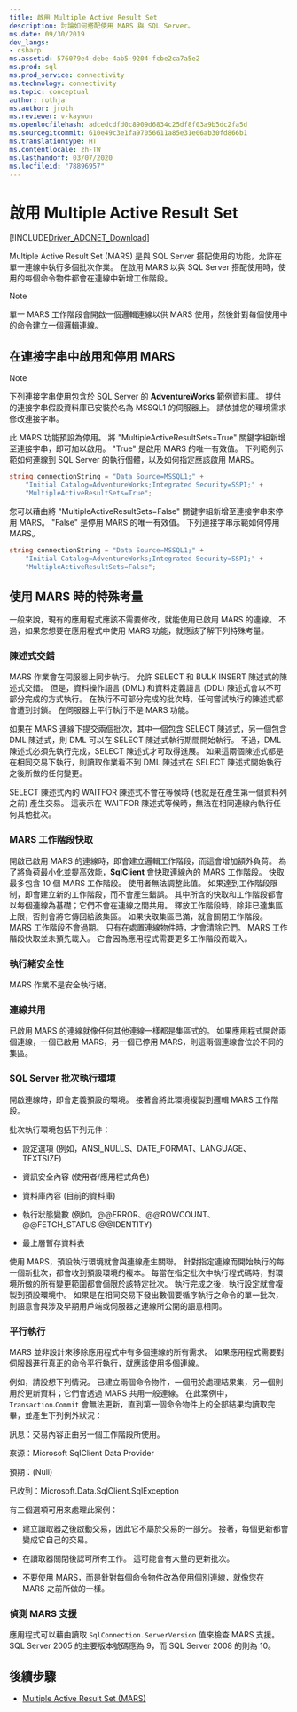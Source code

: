 ```yaml
---
title: 啟用 Multiple Active Result Set
description: 討論如何搭配使用 MARS 與 SQL Server。
ms.date: 09/30/2019
dev_langs:
- csharp
ms.assetid: 576079e4-debe-4ab5-9204-fcbe2ca7a5e2
ms.prod: sql
ms.prod_service: connectivity
ms.technology: connectivity
ms.topic: conceptual
author: rothja
ms.author: jroth
ms.reviewer: v-kaywon
ms.openlocfilehash: adcedcdfd0c8909d6834c25df8f03a9b5dc2fa5d
ms.sourcegitcommit: 610e49c3e1fa97056611a85e31e06ab30fd866b1
ms.translationtype: HT
ms.contentlocale: zh-TW
ms.lasthandoff: 03/07/2020
ms.locfileid: "78896957"
---
```

# <a name="enabling-multiple-active-result-sets"></a>啟用 Multiple Active Result Set

[!INCLUDE[Driver_ADONET_Download](../../../includes/driver_adonet_download.md)]

Multiple Active Result Set (MARS) 是與 SQL Server 搭配使用的功能，允許在單一連線中執行多個批次作業。 在啟用 MARS 以與 SQL Server 搭配使用時，使用的每個命令物件都會在連線中新增工作階段。  
  
> [!NOTE]
>  單一 MARS 工作階段會開啟一個邏輯連線以供 MARS 使用，然後針對每個使用中的命令建立一個邏輯連線。  
  
## <a name="enabling-and-disabling-mars-in-the-connection-string"></a>在連接字串中啟用和停用 MARS  
  
> [!NOTE]
>  下列連接字串使用包含於 SQL Server 的 **AdventureWorks** 範例資料庫。 提供的連接字串假設資料庫已安裝於名為 MSSQL1 的伺服器上。 請依據您的環境需求修改連接字串。  
  
此 MARS 功能預設為停用。 將 "MultipleActiveResultSets=True" 關鍵字組新增至連接字串，即可加以啟用。 "True" 是啟用 MARS 的唯一有效值。 下列範例示範如何連線到 SQL Server 的執行個體，以及如何指定應該啟用 MARS。 
  
```csharp  
string connectionString = "Data Source=MSSQL1;" +   
    "Initial Catalog=AdventureWorks;Integrated Security=SSPI;" +  
    "MultipleActiveResultSets=True";  
```  
  
您可以藉由將 "MultipleActiveResultSets=False" 關鍵字組新增至連接字串來停用 MARS。 "False" 是停用 MARS 的唯一有效值。 下列連接字串示範如何停用 MARS。  
  
```csharp  
string connectionString = "Data Source=MSSQL1;" +   
    "Initial Catalog=AdventureWorks;Integrated Security=SSPI;" +  
    "MultipleActiveResultSets=False";  
```  
  
## <a name="special-considerations-when-using-mars"></a>使用 MARS 時的特殊考量  
一般來說，現有的應用程式應該不需要修改，就能使用已啟用 MARS 的連線。 不過，如果您想要在應用程式中使用 MARS 功能，就應該了解下列特殊考量。  
  
### <a name="statement-interleaving"></a>陳述式交錯  
MARS 作業會在伺服器上同步執行。 允許 SELECT 和 BULK INSERT 陳述式的陳述式交錯。 但是，資料操作語言 (DML) 和資料定義語言 (DDL) 陳述式會以不可部分完成的方式執行。 在執行不可部分完成的批次時，任何嘗試執行的陳述式都會遭到封鎖。 在伺服器上平行執行不是 MARS 功能。  
  
如果在 MARS 連線下提交兩個批次，其中一個包含 SELECT 陳述式，另一個包含 DML 陳述式，則 DML 可以在 SELECT 陳述式執行期間開始執行。 不過，DML 陳述式必須先執行完成，SELECT 陳述式才可取得進展。 如果這兩個陳述式都是在相同交易下執行，則讀取作業看不到 DML 陳述式在 SELECT 陳述式開始執行之後所做的任何變更。  
  
SELECT 陳述式內的 WAITFOR 陳述式不會在等候時 (也就是在產生第一個資料列之前) 產生交易。 這表示在 WAITFOR 陳述式等候時，無法在相同連線內執行任何其他批次。  
  
### <a name="mars-session-cache"></a>MARS 工作階段快取  
開啟已啟用 MARS 的連線時，即會建立邏輯工作階段，而這會增加額外負荷。 為了將負荷最小化並提高效能，**SqlClient** 會快取連線內的 MARS 工作階段。 快取最多包含 10 個 MARS 工作階段。 使用者無法調整此值。 如果達到工作階段限制，即會建立新的工作階段，而不會產生錯誤。 其中所含的快取和工作階段都會以每個連線為基礎；它們不會在連線之間共用。 釋放工作階段時，除非已達集區上限，否則會將它傳回給該集區。 如果快取集區已滿，就會關閉工作階段。 MARS 工作階段不會過期。 只有在處置連線物件時，才會清除它們。 MARS 工作階段快取並未預先載入。 它會因為應用程式需要更多工作階段而載入。  
  
### <a name="thread-safety"></a>執行緒安全性  
MARS 作業不是安全執行緒。  
  
### <a name="connection-pooling"></a>連線共用  
已啟用 MARS 的連線就像任何其他連線一樣都是集區式的。 如果應用程式開啟兩個連線，一個已啟用 MARS，另一個已停用 MARS，則這兩個連線會位於不同的集區。
  
### <a name="sql-server-batch-execution-environment"></a>SQL Server 批次執行環境  
開啟連線時，即會定義預設的環境。 接著會將此環境複製到邏輯 MARS 工作階段。  
  
批次執行環境包括下列元件：  
  
- 設定選項 (例如，ANSI_NULLS、DATE_FORMAT、LANGUAGE、TEXTSIZE)  
  
- 資訊安全內容 (使用者/應用程式角色)  
  
- 資料庫內容 (目前的資料庫)  
  
- 執行狀態變數 (例如，@@ERROR、@@ROWCOUNT、@@FETCH_STATUS @@IDENTITY)  
  
- 最上層暫存資料表  
  
使用 MARS，預設執行環境就會與連線產生關聯。 針對指定連線而開始執行的每一個新批次，都會收到預設環境的複本。 每當在指定批次中執行程式碼時，對環境所做的所有變更範圍都會侷限於該特定批次。 執行完成之後，執行設定就會複製到預設環境中。 如果是在相同交易下發出數個要循序執行之命令的單一批次，則語意會與涉及早期用戶端或伺服器之連線所公開的語意相同。  
  
### <a name="parallel-execution"></a>平行執行  
MARS 並非設計來移除應用程式中有多個連線的所有需求。 如果應用程式需要對伺服器進行真正的命令平行執行，就應該使用多個連線。  
  
例如，請設想下列情況。 已建立兩個命令物件，一個用於處理結果集，另一個則用於更新資料；它們會透過 MARS 共用一般連線。 在此案例中，`Transaction`.`Commit` 會無法更新，直到第一個命令物件上的全部結果均讀取完畢，並產生下列例外狀況：  
  
訊息：交易內容正由另一個工作階段所使用。  
  
來源：Microsoft SqlClient Data Provider  
  
預期：(Null)  
  
已收到：Microsoft.Data.SqlClient.SqlException  
  
有三個選項可用來處理此案例：  
  
- 建立讀取器之後啟動交易，因此它不屬於交易的一部分。 接著，每個更新都會變成它自己的交易。  
  
- 在讀取器關閉後認可所有工作。 這可能會有大量的更新批次。  
  
- 不要使用 MARS，而是針對每個命令物件改為使用個別連線，就像您在 MARS 之前所做的一樣。  
  
### <a name="detecting-mars-support"></a>偵測 MARS 支援  
應用程式可以藉由讀取 `SqlConnection.ServerVersion` 值來檢查 MARS 支援。 SQL Server 2005 的主要版本號碼應為 9，而 SQL Server 2008 的則為 10。  
  
## <a name="next-steps"></a>後續步驟
- [Multiple Active Result Set (MARS)](multiple-active-result-sets-mars.md)
